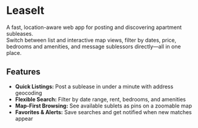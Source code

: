 # LeaseIt

A fast, location-aware web app for posting and discovering apartment subleases.  
Switch between list and interactive map views, filter by dates, price, bedrooms and amenities, and message sublessors directly—all in one place.

## Features
- **Quick Listings:** Post a sublease in under a minute with address geocoding  
- **Flexible Search:** Filter by date range, rent, bedrooms, and amenities  
- **Map-First Browsing:** See available sublets as pins on a zoomable map  
- **Favorites & Alerts:** Save searches and get notified when new matches appear 

